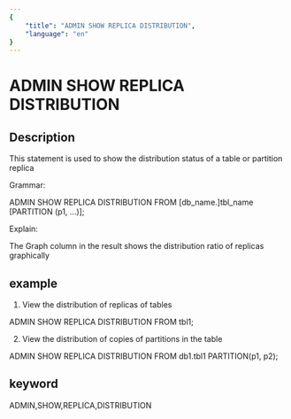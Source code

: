 ```yaml
---
{
    "title": "ADMIN SHOW REPLICA DISTRIBUTION",
    "language": "en"
}
---
```


# ADMIN SHOW REPLICA DISTRIBUTION
## Description

This statement is used to show the distribution status of a table or partition replica

Grammar:

ADMIN SHOW REPLICA DISTRIBUTION FROM [db_name.]tbl_name [PARTITION (p1, ...)];

Explain:

The Graph column in the result shows the distribution ratio of replicas graphically

## example

1. View the distribution of replicas of tables

ADMIN SHOW REPLICA DISTRIBUTION FROM tbl1;

2. View the distribution of copies of partitions in the table

ADMIN SHOW REPLICA DISTRIBUTION FROM db1.tbl1 PARTITION(p1, p2);

## keyword
ADMIN,SHOW,REPLICA,DISTRIBUTION
